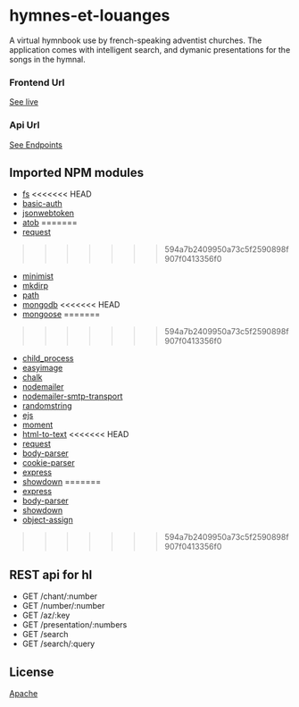 # hymnes-et-louanges
A virtual hymnbook use by french-speaking adventist churches. The application comes with intelligent search, and dymanic presentations for the songs in the hymnal.

### Frontend Url
[See live](https://apps.wspecs.com/hl)

### Api Url
[See Endpoints](http://api.wspecs.com/hl)

## Imported NPM modules

* [fs](https://www.npmjs.com/package/fs) 
<<<<<<< HEAD
* [basic-auth](https://www.npmjs.com/package/basic-auth) 
* [jsonwebtoken](https://www.npmjs.com/package/jsonwebtoken) 
* [atob](https://www.npmjs.com/package/atob) 
=======
* [request](https://www.npmjs.com/package/request) 
>>>>>>> 594a7b2409950a73c5f2590898f907f0413356f0
* [minimist](https://www.npmjs.com/package/minimist) 
* [mkdirp](https://www.npmjs.com/package/mkdirp) 
* [path](https://www.npmjs.com/package/path) 
* [mongodb](https://www.npmjs.com/package/mongodb) 
<<<<<<< HEAD
* [mongoose](https://www.npmjs.com/package/mongoose) 
=======
>>>>>>> 594a7b2409950a73c5f2590898f907f0413356f0
* [child_process](https://www.npmjs.com/package/child_process) 
* [easyimage](https://www.npmjs.com/package/easyimage) 
* [chalk](https://www.npmjs.com/package/chalk) 
* [nodemailer](https://www.npmjs.com/package/nodemailer) 
* [nodemailer-smtp-transport](https://www.npmjs.com/package/nodemailer-smtp-transport) 
* [randomstring](https://www.npmjs.com/package/randomstring) 
* [ejs](https://www.npmjs.com/package/ejs) 
* [moment](https://www.npmjs.com/package/moment) 
* [html-to-text](https://www.npmjs.com/package/html-to-text) 
<<<<<<< HEAD
* [request](https://www.npmjs.com/package/request) 
* [body-parser](https://www.npmjs.com/package/body-parser) 
* [cookie-parser](https://www.npmjs.com/package/cookie-parser) 
* [express](https://www.npmjs.com/package/express) 
* [showdown](https://www.npmjs.com/package/showdown) 
=======
* [express](https://www.npmjs.com/package/express) 
* [body-parser](https://www.npmjs.com/package/body-parser) 
* [showdown](https://www.npmjs.com/package/showdown) 
* [object-assign](https://www.npmjs.com/package/object-assign) 
>>>>>>> 594a7b2409950a73c5f2590898f907f0413356f0

## REST api for hl
* GET /chant/:number
* GET /number/:number
* GET /az/:key
* GET /presentation/:numbers
* GET /search
* GET /search/:query

## License
[Apache](LICENSE)
